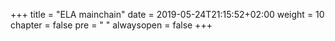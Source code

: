 +++
title = "ELA mainchain"
date = 2019-05-24T21:15:52+02:00
weight = 10
chapter = false
pre = "<i class='fa ela-page'></i> "
alwaysopen = false
+++
